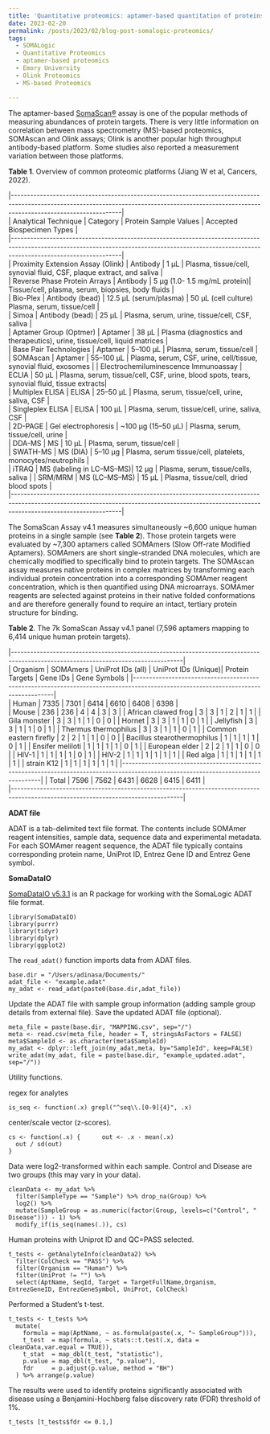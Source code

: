 ```yaml
---
title: 'Quantitative proteomics: aptamer-based quantitation of proteins'
date: 2023-02-20
permalink: /posts/2023/02/blog-post-somalogic-proteomics/
tags:
  - SOMALogic
  - Quantitative Proteomics
  - aptamer-based proteomics
  - Emory University
  - Olink Proteomics
  - MS-based Proteomics

---  
```

The aptamer-based [SomaScan®](https://somalogic.com) assay is one of the popular methods of measuring abundances of protein targets. There is very little information on correlation between mass spectrometry (MS)-based proteomics, SOMAscan and Olink assays; Olink is another popular high throughput antibody-based platform. Some studies also reported a measurement variation between those platforms. 

**Table 1**. Overview of common proteomic platforms (Jiang W et al, Cancers, 2022).  

|----------------------------------------------------------------------------------------------------------------------------------------------------------------------------------------------|  
| Analytical Technique			| Category 		   | Protein Sample Values 	  | Accepted Biospecimen Types 						   		       |  
|----------------------------------------------------------------------------------------------------------------------------------------------------------------------------------------------|  
| Proximity Extension Assay (Olink)	| Antibody 		   | 1 µL			  | Plasma, tissue/cell, synovial fluid, CSF, plaque extract, and saliva	   	       |  
| Reverse Phase Protein Arrays		| Antibody 		   | 5 µg (1.0- 1.5 mg/mL protein)| Tissue/cell, plasma, serum, biopsies, body fluids			   		       |  
| Bio-Plex				| Antibody (bead)	   | 12.5 µL (serum/plasma) 	  | 50 µL (cell culture)	Plasma, serum, tissue/cell			   	       | 			
| Simoa					| Antibody (bead)	   | 25 µL			  | Plasma, serum, urine, tissue/cell, CSF, saliva 			    	     	       |  
| Aptamer Group (Optmer)		| Aptamer		   | 38 µL			  | Plasma (diagnostics and therapeutics), urine, tissue/cell, liquid matrices 		       |  
| Base Pair Technologies		| Aptamer		   | 5–100 µL			  | Plasma, serum, tissue/cell								       |  
| SOMAscan				| Aptamer		   | 55–100 µL			  | Plasma, serum, CSF, urine, cell/tissue, synovial fluid, exosomes 	   		       | 
| Electrochemiluminescence Immunoassay	| ECLIA			   | 50 µL			  | Plasma, serum, tissue/cell, CSF, urine, blood spots, tears, synovial fluid, tissue extracts|	  
| Multiplex ELISA			| ELISA			   | 25–50 µL			  | Plasma, serum, tissue/cell, urine, saliva, CSF				   	       |  
| Singleplex ELISA			| ELISA			   | 100 µL			  | Plasma, serum, tissue/cell, urine, saliva, CSF					       |  
| 2D-PAGE				| Gel electrophoresis	   | ~100 µg (15–50 µL)		  | Plasma, serum, tissue/cell, urine 					   		       |  
| DDA-MS				| MS			   | 10 µL			  | Plasma, serum, tissue/cell 						   		       |  
| SWATH-MS				| MS (DIA)		   | 5–10 µg			  | Plasma, serum tissue/cell, platelets, monocytes/neutrophils 		   	       |  
| iTRAQ					| MS (labeling in LC–MS–MS)| 12 µg			  | Plasma, serum, tissue/cells, saliva 					   	       | 
| SRM/MRM				| MS (LC–MS–MS) 	   | 15 µL			  | Plasma, tissue/cell, dried blood spots 				   	               |  
|----------------------------------------------------------------------------------------------------------------------------------------------------------------------------------------------|    

The SomaScan Assay v4.1 measures simultaneously ~6,600 unique human proteins in a single sample (see **Table 2**). Those protein targets were evaluated by ~7,300 aptamers called SOMAmers (Slow Off-rate Modified Aptamers). SOMAmers are short single-stranded DNA molecules, which are chemically modified to specifically bind to protein targets. The SOMAscan assay measures native proteins in complex matrices by transforming each individual protein concentration into a corresponding SOMAmer reagent concentration, which is then quantified using DNA microarrays. SOMAmer reagents are selected against proteins in their native folded conformations and are therefore generally found to require an intact, tertiary protein structure for binding.  

**Table 2**. The 7k SomaScan Assay v4.1 panel (7,596 aptamers mapping to 6,414 unique human protein targets).  

|-----------------------------------------------------------------------------------------------------------------------------------|  
| 	Organism		| SOMAmers | UniProt IDs (all) | UniProt IDs (Unique)|  Protein Targets | Gene IDs   | Gene Symbols |
|-----------------------------------------------------------------------------------------------------------------------------------|  
| Human 			| 7335	   | 7301  	       | 6414   	     |  6610	        | 6408       | 6398	    |  
| Mouse				|  236	   |  236  	       |    4   	     |     4	        |    3	     |    3         |
| African clawed frog		|    3	   |    3  	       |    1   	     |     2	        |    1	     |    1	    |
| Gila monster			|    3	   |    3  	       |    1   	     |     1            |    0	     |    0	    |
| Hornet			|    3	   |    3  	       |    1   	     |     1            |    0	     |    1         |
| Jellyfish			|    3	   |    3  	       |    1   	     |     1            |    0	     |    1	    |
| Thermus thermophilus		|    3 	   |    3  	       |    1   	     |     1            |    0	     |    1         |
| Common eastern firefly	|    2     |    2  	       |    1   	     |     1            |    0	     |    0         |
| Bacillus stearothermophilus	|    1     |    1  	       |    1   	     |     1            |    0	     |    1	    |
| Ensifer meliloti		|    1     |    1  	       |    1   	     |     1            |    0	     |    1	    |
| European elder		|    2     |    2  	       |    1   	     |     1            |    0	     |    0	    |
| HIV-1				|    1     |    1  	       |    1   	     |     1            |    0	     |    1	    |
| HIV-2				|    1     |    1  	       |    1   	     |     1            |    1	     |    1	    |
| Red alga			|    1     |    1  	       |    1   	     |     1            |    1	     |    1	    |
| strain K12			|    1     |    1  	       |    1    	     |     1            |    1	     |    1	    |
|-----------------------------------------------------------------------------------------------------------------------------------|
| Total				| 7596     | 7562              | 6431                |  6628	        | 6415       | 6411         |	
|-----------------------------------------------------------------------------------------------------------------------------------|  

**ADAT file**
  
ADAT is a tab-delimited text file format. The contents include SOMAmer reagent intensities, sample data, sequence data and experimental metadata. For each SOMAmer reagent sequence, the ADAT file typically contains corresponding protein name, UniProt ID, Entrez Gene ID and Entrez Gene symbol.  

**SomaDataIO**  

[SomaDataIO v5.3.1](https://somalogic.github.io/SomaDataIO/index.html) is an R package for working with the SomaLogic ADAT file format.  

```  
library(SomaDataIO)
library(purrr)
library(tidyr)
library(dplyr)
library(ggplot2)  
```

The `read_adat()` function imports data from ADAT files.  

```  
base.dir = "/Users/adinasa/Documents/"
adat_file <- "example.adat"
my_adat <- read_adat(paste0(base.dir,adat_file))  
```  

Update the ADAT file with sample group information (adding sample group details from external file). Save the updated ADAT file (optional).  

```  
meta_file = paste(base.dir, "MAPPING.csv", sep="/")  
meta <- read.csv(meta_file, header = T, stringsAsFactors = FALSE)  
meta$SampleId <- as.character(meta$SampleId)  
my_adat <- dplyr::left_join(my_adat,meta, by="SampleId", keep=FALSE)
write_adat(my_adat, file = paste(base.dir, "example_updated.adat", sep="/"))  
```  

Utility functions.  

regex for analytes

```  
is_seq <- function(.x) grepl("^seq\\.[0-9]{4}", .x)  
```  

center/scale vector (z-scores).  

```  
cs <- function(.x) {      out <- .x - mean(.x)  
  out / sd(out)       
}
```  

Data were log2-transformed within each sample. Control and Disease are two groups (this may vary in your data).  

```  
cleanData <- my_adat %>% 
  filter(SampleType == "Sample") %>% drop_na(Group) %>% 
  log2() %>% 
  mutate(SampleGroup = as.numeric(factor(Group, levels=c("Control", " Disease"))) - 1) %>% 
  modify_if(is_seq(names(.)), cs)
```  

Human proteins with Uniprot ID and QC=PASS selected.  

```  
t_tests <- getAnalyteInfo(cleanData2) %>% 
  filter(ColCheck == "PASS") %>% 
  filter(Organism == "Human") %>%
  filter(UniProt != "") %>%
  select(AptName, SeqId, Target = TargetFullName,Organism, EntrezGeneID, EntrezGeneSymbol, UniProt, ColCheck)
```  

Performed a Student’s t-test.  

```  
t_tests <- t_tests %>% 
  mutate(
    formula = map(AptName, ~ as.formula(paste(.x, "~ SampleGroup"))), 
    t_test  = map(formula, ~ stats::t.test(.x, data = cleanData,var.equal = TRUE)),  
    t_stat  = map_dbl(t_test, "statistic"),            
    p.value = map_dbl(t_test, "p.value"),              
    fdr     = p.adjust(p.value, method = "BH")         
  ) %>% arrange(p.value)
```  
  
The results were used to identify proteins significantly associated with disease using a Benjamini-Hochberg false discovery rate (FDR) threshold of 1%.  

```
t_tests [t_tests$fdr <= 0.1,]
```


